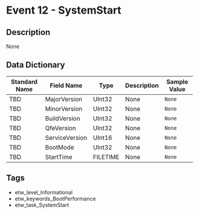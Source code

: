 # Event 12 - SystemStart

## Description
None

## Data Dictionary
|Standard Name|Field Name|Type|Description|Sample Value|
|---|---|---|---|---|
|TBD|MajorVersion|UInt32|None|`None`|
|TBD|MinorVersion|UInt32|None|`None`|
|TBD|BuildVersion|UInt32|None|`None`|
|TBD|QfeVersion|UInt32|None|`None`|
|TBD|ServiceVersion|UInt16|None|`None`|
|TBD|BootMode|UInt32|None|`None`|
|TBD|StartTime|FILETIME|None|`None`|

## Tags
* etw_level_Informational
* etw_keywords_BootPerformance
* etw_task_SystemStart